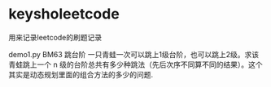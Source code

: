 # keysholeetcode
用来记录leetcode的刷题记录

demo1.py BM63 跳台阶 一只青蛙一次可以跳上1级台阶，也可以跳上2级。求该青蛙跳上一个 n 级的台阶总共有多少种跳法（先后次序不同算不同的结果）。这个其实是动态规划里面的组合方法的多少的问题.

